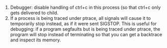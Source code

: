 
1. Debugger: disable handling of ctrl+c in this process (so that ctrl+c only gets delivered to child.
1. If a process is being traced under ptrace, all signals will cause it to temporarily stop instead, as if it were sent SIGSTOP. This is useful for debugging: if a program segfaults but is being traced under ptrace, the program will stop instead of terminating so that you can get a backtrace and inspect its memory.

